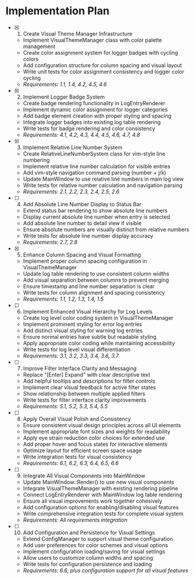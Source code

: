 # Implementation Plan

- [x] 1. Create Visual Theme Manager Infrastructure





  - Implement VisualThemeManager class with color palette management
  - Create color assignment system for logger badges with cycling colors
  - Add configuration structure for column spacing and visual layout
  - Write unit tests for color assignment consistency and logger color cycling
  - _Requirements: 1.1, 1.4, 4.2, 4.5, 4.6_

- [x] 2. Implement Logger Badge System





  - Create badge rendering functionality in LogEntryRenderer
  - Implement dynamic color assignment for logger categories
  - Add badge element creation with proper styling and spacing
  - Integrate logger badges into existing log table rendering
  - Write tests for badge rendering and color consistency
  - _Requirements: 4.1, 4.2, 4.3, 4.4, 4.5, 4.6, 4.7, 4.8_

- [x] 3. Implement Relative Line Number System





  - Create RelativeLineNumberSystem class for vim-style line numbering
  - Implement relative line number calculation for visible entries
  - Add vim-style navigation command parsing (number + j/k)
  - Update MainWindow to use relative line numbers in main log view
  - Write tests for relative number calculation and navigation parsing
  - _Requirements: 2.1, 2.2, 2.3, 2.4, 2.5, 2.6_

- [ ] 4. Add Absolute Line Number Display to Status Bar
  - Extend status bar rendering to show absolute line numbers
  - Display current absolute line number when entry is selected
  - Add absolute line number to detail view if visible
  - Ensure absolute numbers are visually distinct from relative numbers
  - Write tests for absolute line number display accuracy
  - _Requirements: 2.7, 2.8_

- [x] 5. Enhance Column Spacing and Visual Formatting





  - Implement proper column spacing configuration in VisualThemeManager
  - Update log table rendering to use consistent column widths
  - Add visual separation between columns to prevent merging
  - Ensure timestamp and line number separation is clear
  - Write tests for column alignment and spacing consistency
  - _Requirements: 1.1, 1.2, 1.3, 1.4, 1.5_

- [ ] 6. Implement Enhanced Visual Hierarchy for Log Levels
  - Create log level color coding system in VisualThemeManager
  - Implement prominent styling for error log entries
  - Add distinct visual styling for warning log entries
  - Ensure normal entries have subtle but readable styling
  - Apply appropriate color coding while maintaining accessibility
  - Write tests for log level visual differentiation
  - _Requirements: 3.1, 3.2, 3.3, 3.4, 3.6, 3.7_

- [ ] 7. Improve Filter Interface Clarity and Messaging
  - Replace "[Enter] Expand" with clear descriptive text
  - Add helpful tooltips and descriptions for filter controls
  - Implement clear visual feedback for active filter states
  - Show relationship between multiple applied filters
  - Write tests for filter interface clarity improvements
  - _Requirements: 5.1, 5.2, 5.3, 5.4, 5.5_

- [ ] 8. Apply Overall Visual Polish and Consistency
  - Ensure consistent visual design principles across all UI elements
  - Implement appropriate font sizes and weights for readability
  - Apply eye strain reduction color choices for extended use
  - Add proper hover and focus states for interactive elements
  - Optimize layout for efficient screen space usage
  - Write integration tests for visual consistency
  - _Requirements: 6.1, 6.2, 6.3, 6.4, 6.5, 6.6_

- [ ] 9. Integrate All Visual Components into MainWindow
  - Update MainWindow::Render() to use new visual components
  - Integrate VisualThemeManager with existing rendering pipeline
  - Connect LogEntryRenderer with MainWindow log table rendering
  - Ensure all visual improvements work together cohesively
  - Add configuration options for enabling/disabling visual features
  - Write comprehensive integration tests for complete visual system
  - _Requirements: All requirements integration_

- [ ] 10. Add Configuration and Persistence for Visual Settings
  - Extend ConfigManager to support visual theme configuration
  - Add user preferences for color schemes and visual options
  - Implement configuration loading/saving for visual settings
  - Allow users to customize column widths and spacing
  - Write tests for configuration persistence and loading
  - _Requirements: 6.6, plus configuration support for all visual features_